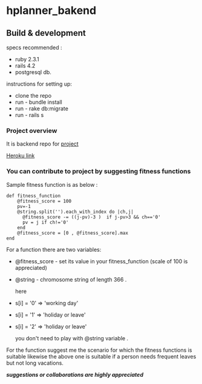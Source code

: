 # hplanner_bakend

## Build & development
	
	
specs recommended : 
*	ruby 2.3.1 
*	rails 4.2
*	postgresql db.


instructions for setting up:
* clone the repo
* run - bundle install
* run - rake db:migrate
* run - rails s


### Project overview 

It is backend repo for [project](https://github.com/docodon/holiday_advisor)

[Heroku link](https://secure-atoll-63871.herokuapp.com)


### You can contribute to project by suggesting fitness functions 
	
 Sample fitness function is as below :

	def fitness_function
	    @fitness_score = 100
        pv=-1
        @string.split('').each_with_index do |ch,j|
          @fitness_score -= ((j-pv)-3 )  if j-pv>3 && ch=='0'
          pv = j if ch!='0'
        end
        @fitness_score = [0 , @fitness_score].max    
	end
	    
For a function there are two variables: 
* @fitness_score - set its value in your fitness_function (scale of 100 is appreciated)
* @string        - chromosome string of length 366 .

	here
*	s[i] = '0' => 'working day'
*	s[i] = '1' => 'holiday or leave'
*	s[i] = '2' => 'holiday or leave'

	you don't need to play with @string variable .

For the function suggest me the scenario for which the fitness functions is suitable likewise the above one is suitable if a person needs frequent leaves but not long vacations.	


_**suggestions or collaborations are highly appreciated**_

